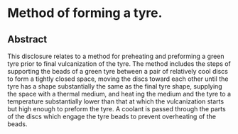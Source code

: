 # Method of forming a tyre.

## Abstract
This disclosure relates to a method for preheating and preforming a green tyre prior to final vulcanization of the tyre. The method includes the steps of supporting the beads of a green tyre between a pair of relatively cool discs to form a tightly closed space, moving the discs toward each other until the tyre has a shape substantially the same as the final tyre shape, supplying the space with a thermal medium, and heat ing the medium and the tyre to a temperature substantially lower than that at which the vulcanization starts but high enough to preform the tyre. A coolant is passed through the parts of the discs which engage the tyre beads to prevent overheating of the beads.